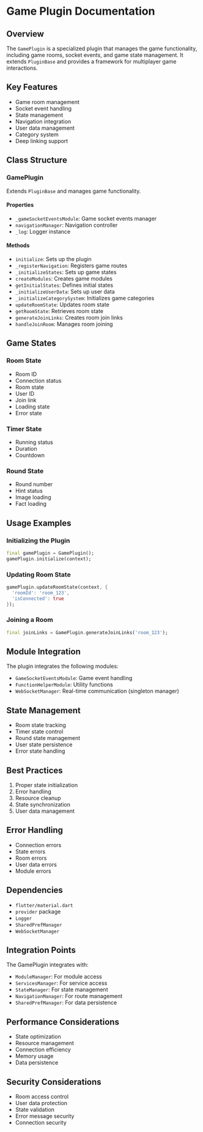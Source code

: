 # Game Plugin Documentation

## Overview
The `GamePlugin` is a specialized plugin that manages the game functionality, including game rooms, socket events, and game state management. It extends `PluginBase` and provides a framework for multiplayer game interactions.

## Key Features
- Game room management
- Socket event handling
- State management
- Navigation integration
- User data management
- Category system
- Deep linking support

## Class Structure

### GamePlugin
Extends `PluginBase` and manages game functionality.

#### Properties
- `_gameSocketEventsModule`: Game socket events manager
- `navigationManager`: Navigation controller
- `_log`: Logger instance

#### Methods
- `initialize`: Sets up the plugin
- `_registerNavigation`: Registers game routes
- `_initializeStates`: Sets up game states
- `createModules`: Creates game modules
- `getInitialStates`: Defines initial states
- `_initializeUserData`: Sets up user data
- `_initializeCategorySystem`: Initializes game categories
- `updateRoomState`: Updates room state
- `getRoomState`: Retrieves room state
- `generateJoinLinks`: Creates room join links
- `handleJoinRoom`: Manages room joining

## Game States

### Room State
- Room ID
- Connection status
- Room state
- User ID
- Join link
- Loading state
- Error state

### Timer State
- Running status
- Duration
- Countdown

### Round State
- Round number
- Hint status
- Image loading
- Fact loading

## Usage Examples

### Initializing the Plugin
```dart
final gamePlugin = GamePlugin();
gamePlugin.initialize(context);
```

### Updating Room State
```dart
gamePlugin.updateRoomState(context, {
  'roomId': 'room_123',
  'isConnected': true
});
```

### Joining a Room
```dart
final joinLinks = GamePlugin.generateJoinLinks('room_123');
```

## Module Integration
The plugin integrates the following modules:
- `GameSocketEventsModule`: Game event handling
- `FunctionHelperModule`: Utility functions
- `WebSocketManager`: Real-time communication (singleton manager)

## State Management
- Room state tracking
- Timer state control
- Round state management
- User state persistence
- Error state handling

## Best Practices
1. Proper state initialization
2. Error handling
3. Resource cleanup
4. State synchronization
5. User data management

## Error Handling
- Connection errors
- State errors
- Room errors
- User data errors
- Module errors

## Dependencies
- `flutter/material.dart`
- `provider` package
- `Logger`
- `SharedPrefManager`
- `WebSocketManager`

## Integration Points
The GamePlugin integrates with:
- `ModuleManager`: For module access
- `ServicesManager`: For service access
- `StateManager`: For state management
- `NavigationManager`: For route management
- `SharedPrefManager`: For data persistence

## Performance Considerations
- State optimization
- Resource management
- Connection efficiency
- Memory usage
- Data persistence

## Security Considerations
- Room access control
- User data protection
- State validation
- Error message security
- Connection security 